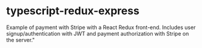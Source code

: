 # typescript-redux-express

Example of payment with Stripe with a React Redux front-end. Includes user signup/authentication with JWT and payment authorization with Stripe on the server."
